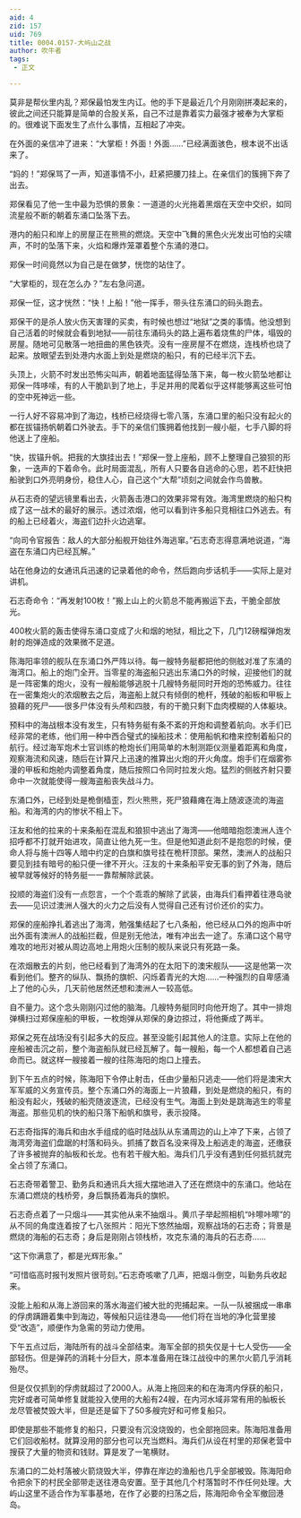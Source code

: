 ```yaml
---
aid: 4
zid: 157
uid: 769
title: 0004.0157-大屿山之战
author: 吹牛者
tags: 
 - 正文

---
```




  莫非是帮伙里内乱？郑保最怕发生内讧。他的手下是最近几个月刚刚拼凑起来的，彼此之间还只能算是简单的合股关系，自己不过是靠着实力最强才被奉为大掌柜的。很难说下面发生了点什么事情，互相起了冲突。

  在外面的亲信冲了进来：“大掌柜！外面！外面……”已经满面骇色，根本说不出话来了。

  “妈的！”郑保骂了一声，知道事情不小，赶紧把腰刀挂上。在亲信们的簇拥下奔了出去。

  郑保看见了他一生中最为恐惧的景象：一道道的火光拖着黑烟在天空中交织，如同流星般不断的朝着东涌口坠落下去。

  港内的船只和岸上的房屋正在熊熊的燃烧。天空中飞舞的黑色火光发出可怕的尖啸声，不时的坠落下来，火焰和爆炸笼罩着整个东涌的港口。

  郑保一时间竟然以为自己是在做梦，恍惚的站住了。

  “大掌柜的，现在怎么办？”左右急问道。

  郑保一怔，这才恍然：“快！上船！”他一挥手，带头往东涌口的码头跑去。

  郑保干的是杀人放火伤天害理的买卖，有时候也想过“地狱”之类的事情。他没想到自己活着的时候就会看到地狱——前往东涌码头的路上遍布着烧焦的尸体，塌毁的房屋。随地可见散落一地扭曲的黑色铁壳。没有一座房屋不在燃烧，连栈桥也烧了起来。放眼望去到处港内水面上到处是燃烧的船只，有的已经半沉下去。

  头顶上，火箭不时发出恐怖尖叫声，朝着地面猛得坠落下来，每一枚火箭坠地都让郑保一阵哆嗦，有的人干脆趴到了地上，手足并用的爬着似乎这样能够离这些可怕的空中死神远一些。

  一行人好不容易冲到了海边，栈桥已经烧得七零八落，东涌口里的船只没有起火的都在拔锚扬帆朝着口外驶去。手下的亲信们簇拥着他找到一艘小艇，七手八脚的将他送上了座船。

  “快，拔锚升帆。把我的大旗挂出去！”郑保一登上座船，顾不上整理自己狼狈的形象，一迭声的下着命令。此时局面混乱，所有人只要各自逃命的心思，若不赶快把船驶到口外亮明身份，稳住人心，自己这个“大帮”顷刻之间就会作鸟兽散。

  从石志奇的望远镜里看出去，火箭轰击港口的效果非常有效。海湾里燃烧的船只构成了这一战术的最好的展示。透过浓烟，他可以看到许多船只竞相往口外逃去。有的船上已经着火，海盗们边扑火边逃窜。

  “向司令官报告：敌人的大部分船舰开始往外海逃窜。”石志奇志得意满地说道，“海盗在东涌口内已经瓦解。”

  站在他身边的女通讯兵迅速的记录着他的命令，然后跑向步话机手——实际上是对讲机。

  石志奇命令：“再发射100枚！”搬上山上的火箭总不能再搬运下去，干脆全部放光。

  400枚火箭的轰击使得东涌口变成了火和烟的地狱，相比之下，几门12磅榴弹炮发射的炮弹造成的效果微不足道。

  陈海阳率领的舰队在东涌口外严阵以待。每一艘特务艇都把他的侧舷对准了东涌的海湾口。船上的炮门全开。当零星的海盗船只逃出东涌口外的时候，迎接他们的就是一阵密集的炮火，没有一艘船能够逃脱十几艘特务艇同时开炮的恐怖威力。往往在一密集炮火的浓烟散去之后，海盗船上就只有倾倒的桅杆，残破的船板和甲板上狼藉的死尸——很多尸体没有头颅和四肢，有的干脆只剩下血肉模糊的人体躯块。

  预料中的海战根本没有发生，只有特务艇有条不紊的开炮和调整着航向。水手们已经非常的老练，他们用一种中西合璧式的操船技术：使用船帆和橹来控制着船只的航行。经过海军炮术士官训练的枪炮长们用简单的木制测距仪测量着距离和角度，观察海流和风速，随后在计算尺上迅速的推算出火炮的开火角度。炮手们在烟雾弥漫的甲板和炮舱内调整着角度，随后按照口令同时拉发火炮。猛烈的侧舷齐射只要命中一次就能使得一艘海盗船丧失战斗力。

  东涌口外，已经到处是桅倒樯歪，烈火熊熊，死尸狼藉瘫在海上随波逐流的海盗船。和海湾的内的惨状不相上下。

  汪友和他的拉来的十来条船在混乱和狼狈中逃出了海湾——他暗暗抱怨澳洲人连个招呼都不打就开始进攻，简直让他九死一生。但是他知道此刻不是抱怨的时候，便命人将与施十四等人暗中约定的白旗和旗号挂在桅杆顶部。果然，澳洲人的战船只要见到挂有暗号的船只便一律不开火。汪友的十来条船平安无事的到了外海，随后被早就等候好的特务艇一一靠帮解除武装。

  投顺的海盗们没有一点怨言，一个个乖乖的解除了武装，由海兵们看押着往港岛驶去——见识过澳洲人强大的火力之后没有人觉得自己还有讨价还价的实力。

  郑保的座船挣扎着逃出了海湾，勉强集结起了七八条船，他已经从口外的炮声中听出外面有澳洲人的战船拦截，但是别无他法，唯有冲出去一途了。东涌口这个易守难攻的地形对被从周边高地上用炮火压制的舰队来说只有死路一条。

  在浓烟散去的片刻，他已经看到了海湾外的在太阳下的澳宋舰队——这是他第一次看到他们。整齐的纵队、飘扬的旗帜、闪烁着青光的大炮……一种强烈的自卑感涌上了他的心头，几天前他居然还想和澳洲人一较高低。

  自不量力。这个念头刚刚闪过他的脑海。几艘特务艇同时向他开炮了。其中一排炮弹横扫过郑保座船的甲板，一枚炮弹从郑保的身边掠过，将他撕成了两半。

  郑保之死在战场没有引起多大的反应。甚至没能引起其他人的注意。实际上在他的座船被击沉之前，整个海盗船队就已经瓦解了。每一艘船，每一个人都想着自己逃命而已。就这样一艘接着一艘的往陈海阳的炮口上撞去。

  到下午五点的时候，陈海阳下令停止射击，任由少量船只逃走——他们将是澳宋大军军威的义务宣传员。整个东涌口外的海面上一片狼藉，到处是燃烧的船只，有的船没有起火，残破的船壳随波逐流，已经没有生气。海面上到处是跳海逃生的零星海盗。那些见机的快的船只落下船帆和旗号，表示投降。

  石志奇指挥的海兵和由水手组成的临时陆战队从东涌周边的山上冲了下来，占领了海湾旁海盗们盘踞的村落和码头。抓捕了数百名没来得及上船逃走的海盗，还缴获了许多被抛弃的舢板和长龙。也有若干艘大船。海兵们几乎没有遇到任何抵抗就完全占领了东涌口。

  石志奇带着警卫、勤务兵和通讯兵大摇大摆地进入了还在燃烧中的东涌口。他站在东涌口燃烧的栈桥旁，身后飘扬着海兵的旗帜。

  石志奇点着了一只烟斗——其实他从来不抽烟斗。黄爪子举起照相机“咔嚓咔嚓”的从不同的角度连着按了七八张照片：阳光下悠然抽烟，观察战场的石志奇；背景是燃烧的海船的石志奇；身后是刚刚占领栈桥，攻克东涌的海兵的石志奇……

  “这下你满意了，都是光辉形象。”

  “可惜临高时报刊发照片很苛刻。”石志奇咳嗽了几声，把烟斗倒空，叫勤务兵收起来。

  没能上船和从海上游回来的落水海盗们被大批的兜捕起来。一队一队被捆成一串串的俘虏蹒跚着集中到海边，等候船只运往港岛——他们将在当地的净化营里接受“改造”，顺便作为急需的劳动力使用。

  下午五点过后，海陆所有的战斗全部结束。海军全部的损失仅是十七人受伤——全部轻伤。但是弹药的消耗十分巨大，原本准备用在珠江战役中的黑尔火箭几乎消耗殆尽。

  但是仅仅抓到的俘虏就超过了2000人。从海上拖回来的和在海湾内俘获的船只，完好或者可简单修复就能投入使用的大船有24艘，在内河水域非常有用的舢板长龙尽管被焚毁大半，但是还是留下了50多艘完好和可修复船只。

  即使是那些不能修复的船只，只要没有沉没烧毁的，也全部拖回来。陈海阳准备用它们回收船材。就算没用的部分也可以充当燃料。海兵们从设在村里的郑保老营中搜获了大量的物资和钱财。算是发了一笔横财。

  东涌口的二处村落被火箭烧毁大半，停靠在岸边的渔船也几乎全部被毁。陈海阳命令把余下的村民全部带走送往港岛安置。至于其他几个村落暂时不作任何处理。大屿山这里不适合作为军事基地，在作了必要的扫荡之后，陈海阳命令全军撤回港岛。


